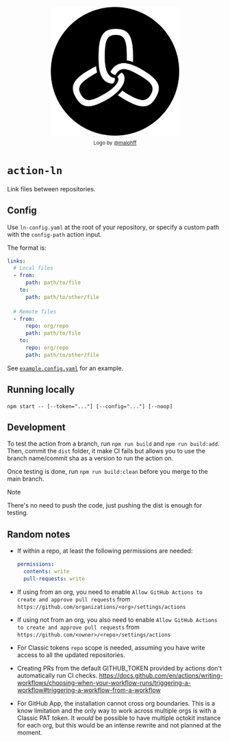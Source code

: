 <div align="center">
  <img width="300" src="https://github.com/nobe4/action-ln/blob/main/docs/logo.png" /> <br>
  <sub>Logo by <a href="https://www.instagram.com/malohff">@malohff</a></sub>
</div>

# `action-ln`

Link files between repositories.

## Config

Use `ln-config.yaml` at the root of your repository, or specify a custom path
with the `config-path` action input.

The format is:

```yaml
links:
  # Local files
  - from:
      path: path/to/file
    to:
      path: path/to/other/file

  # Remote files
  - from:
      repo: org/repo
      path: path/to/file
    to:
      repo: org/repo
      path: path/to/other/file
```

See [`example.config.yaml`](./example.config.yaml) for an example.

## Running locally

```shell
npm start -- [--token="..."] [--config="..."] [--noop]
```

## Development

To test the action from a branch, run `npm run build` and `npm run build:add`.
Then, commit the `dist` folder, it make CI fails but allows you to use the
branch name/commit sha as a version to run the action on.

Once testing is done, run `npm run build:clean` before you merge to the main branch.

> [!NOTE]
> There's no need to push the code, just pushing the dist is enough for testing.

## Random notes

- If within a repo, at least the following permissions are needed:

  ```yaml
  permissions:
    contents: write
    pull-requests: write
  ```

- If using from an org, you need to enable `Allow GitHub Actions to create and
approve pull requests` from
  `https://github.com/organizations/<org>/settings/actions`

- If using not from an org, you also need to enable `Allow GitHub Actions to create and
approve pull requests` from
  `https://github.com/<owner>/<repo>/settings/actions`

- For Classic tokens `repo` scope is needed, assuming you have write access to
  all the updated repositories.

- Creating PRs from the default GITHUB_TOKEN provided by actions don't
automatically run CI checks. https://docs.github.com/en/actions/writing-workflows/choosing-when-your-workflow-runs/triggering-a-workflow#triggering-a-workflow-from-a-workflow

- For GitHub App, the installation cannot cross org boundaries. This is a know
  limitation and the only way to work across multiple orgs is with a Classic PAT
  token. It _would_ be possible to have multiple octokit instance for each org,
  but this would be an intense rewrite and not planned at the moment.
